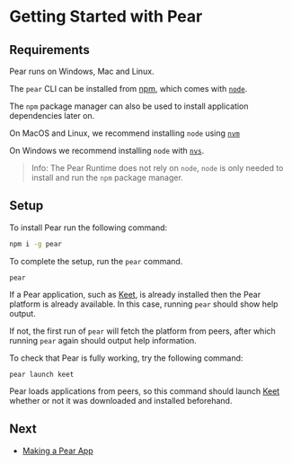 # Getting Started with Pear

## Requirements

Pear runs on Windows, Mac and Linux.

The `pear` CLI can be installed from [npm](https://www.npmjs.com/), which comes with [`node`](https://nodejs.org/en/about). 

The `npm` package manager can also be used to install application dependencies later on.

On MacOS and Linux, we recommend installing `node` using [`nvm`](https://github.com/nvm-sh/nvm#installing-and-updating)

On Windows we recommend installing `node` with [`nvs`](https://github.com/jasongin/nvs#setup).

> Info: The Pear Runtime does not rely on `node`, `node` is only needed to install and run the `npm` package manager.

## Setup

To install Pear run the following command:

```sh
npm i -g pear
```

To complete the setup, run the `pear` command.

```
pear
```

If a Pear application, such as [Keet](https://keet.io), is already installed then the Pear platform is already available. In this case, running `pear` should show help output.
 
If not, the first run of `pear` will fetch the platform from peers, after which running `pear` again should output help information.

To check that Pear is fully working, try the following command:

```
pear launch keet
```

Pear loads applications from peers, so this command should launch [Keet](https://keet.io) whether or not it was downloaded and installed beforehand.


## Next

* [Making a Pear App](./making-a-pear-app.md)